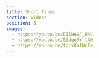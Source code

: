 ```yaml
---
title: Short Films
section: Videos
position: 5
images:
  - https://youtu.be/EIlNAGF_UhU
  - https://youtu.be/53dgo9YrtAM
  - https://youtu.be/tgcxKafWcFw
---
```

